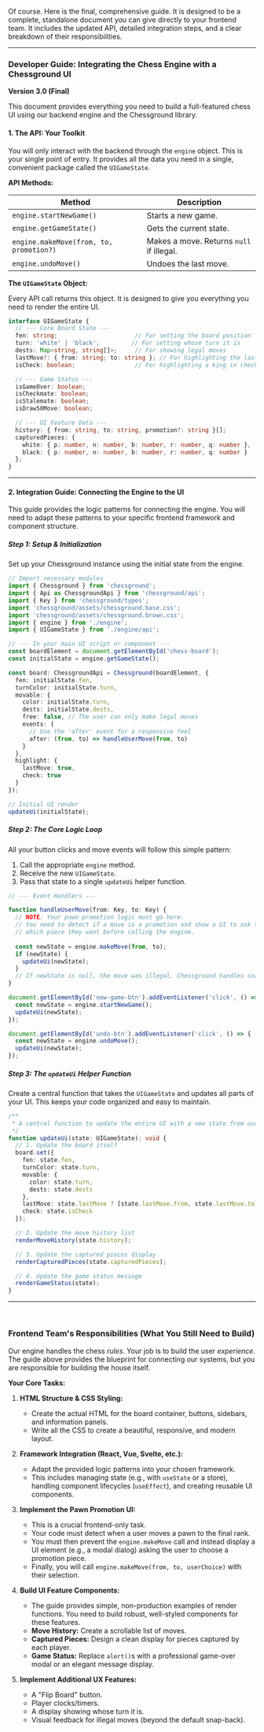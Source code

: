 Of course. Here is the final, comprehensive guide. It is designed to be a complete, standalone document you can give directly to your frontend team. It includes the updated API, detailed integration steps, and a clear breakdown of their responsibilities.

---

### **Developer Guide: Integrating the Chess Engine with a Chessground UI**

**Version 3.0 (Final)**

This document provides everything you need to build a full-featured chess UI using our backend engine and the Chessground library.

#### **1. The API: Your Toolkit**

You will only interact with the backend through the `engine` object. This is your single point of entry. It provides all the data you need in a single, convenient package called the `UIGameState`.

**API Methods:**

| Method                                       | Description                                       |
| -------------------------------------------- | ------------------------------------------------- |
| `engine.startNewGame()`                      | Starts a new game.                                |
| `engine.getGameState()`                      | Gets the current state.                           |
| `engine.makeMove(from, to, promotion?)`      | Makes a move. Returns `null` if illegal.          |
| `engine.undoMove()`                          | Undoes the last move.                             |

**The `UIGameState` Object:**

Every API call returns this object. It is designed to give you everything you need to render the entire UI.

```typescript
interface UIGameState {
  // --- Core Board State ---
  fen: string;                      // For setting the board position
  turn: 'white' | 'black';         // For setting whose turn it is
  dests: Map<string, string[]>;     // For showing legal moves
  lastMove?: { from: string; to: string }; // For highlighting the last move
  isCheck: boolean;                 // For highlighting a king in check

  // --- Game Status ---
  isGameOver: boolean;
  isCheckmate: boolean;
  isStalemate: boolean;
  isDraw50Move: boolean;

  // --- UI Feature Data ---
  history: { from: string, to: string, promotion?: string }[];
  capturedPieces: {
    white: { p: number, n: number, b: number, r: number, q: number },
    black: { p: number, n: number, b: number, r: number, q: number }
  };
}
```

---

#### **2. Integration Guide: Connecting the Engine to the UI**

This guide provides the logic patterns for connecting the engine. You will need to adapt these patterns to your specific frontend framework and component structure.

##### **Step 1: Setup & Initialization**
Set up your Chessground instance using the initial state from the engine.

```typescript
// Import necessary modules
import { Chessground } from 'chessground';
import { Api as ChessgroundApi } from 'chessground/api';
import { Key } from 'chessground/types';
import 'chessground/assets/chessground.base.css';
import 'chessground/assets/chessground.brown.css';
import { engine } from './engine';
import { UIGameState } from './engine/api';

// --- In your main UI script or component ---
const boardElement = document.getElementById('chess-board');
const initialState = engine.getGameState();

const board: ChessgroundApi = Chessground(boardElement, {
  fen: initialState.fen,
  turnColor: initialState.turn,
  movable: {
    color: initialState.turn,
    dests: initialState.dests,
    free: false, // The user can only make legal moves
    events: {
      // Use the 'after' event for a responsive feel
      after: (from, to) => handleUserMove(from, to)
    }
  },
  highlight: {
    lastMove: true,
    check: true
  }
});

// Initial UI render
updateUi(initialState);
```

##### **Step 2: The Core Logic Loop**
All your button clicks and move events will follow this simple pattern:
1.  Call the appropriate `engine` method.
2.  Receive the new `UIGameState`.
3.  Pass that state to a single `updateUi` helper function.

```typescript
// --- Event Handlers ---

function handleUserMove(from: Key, to: Key) {
  // NOTE: Your pawn promotion logic must go here.
  // You need to detect if a move is a promotion and show a UI to ask the user
  // which piece they want before calling the engine.
  
  const newState = engine.makeMove(from, to);
  if (newState) {
    updateUi(newState);
  }
  // If newState is null, the move was illegal. Chessground handles snapping the piece back.
}

document.getElementById('new-game-btn').addEventListener('click', () => {
  const newState = engine.startNewGame();
  updateUi(newState);
});

document.getElementById('undo-btn').addEventListener('click', () => {
  const newState = engine.undoMove();
  updateUi(newState);
});
```

##### **Step 3: The `updateUi` Helper Function**
Create a central function that takes the `UIGameState` and updates all parts of your UI. This keeps your code organized and easy to maintain.

```typescript
/**
 * A central function to update the entire UI with a new state from our engine.
 */
function updateUi(state: UIGameState): void {
  // 1. Update the board itself
  board.set({
    fen: state.fen,
    turnColor: state.turn,
    movable: {
      color: state.turn,
      dests: state.dests
    },
    lastMove: state.lastMove ? [state.lastMove.from, state.lastMove.to] : undefined,
    check: state.isCheck
  });

  // 2. Update the move history list
  renderMoveHistory(state.history);

  // 3. Update the captured pieces display
  renderCapturedPieces(state.capturedPieces);

  // 4. Update the game status message
  renderGameStatus(state);
}
```
---
<br>

### **Frontend Team's Responsibilities (What You Still Need to Build)**

Our engine handles the chess *rules*. Your job is to build the user *experience*. The guide above provides the blueprint for connecting our systems, but you are responsible for building the house itself.

**Your Core Tasks:**

1.  **HTML Structure & CSS Styling:**
    *   Create the actual HTML for the board container, buttons, sidebars, and information panels.
    *   Write all the CSS to create a beautiful, responsive, and modern layout.

2.  **Framework Integration (React, Vue, Svelte, etc.):**
    *   Adapt the provided logic patterns into your chosen framework.
    *   This includes managing state (e.g., with `useState` or a store), handling component lifecycles (`useEffect`), and creating reusable UI components.

3.  **Implement the Pawn Promotion UI:**
    *   This is a crucial frontend-only task.
    *   Your code must detect when a user moves a pawn to the final rank.
    *   You must then prevent the `engine.makeMove` call and instead display a UI element (e.g., a modal dialog) asking the user to choose a promotion piece.
    *   Finally, you will call `engine.makeMove(from, to, userChoice)` with their selection.

4.  **Build UI Feature Components:**
    *   The guide provides simple, non-production examples of render functions. You need to build robust, well-styled components for these features.
    *   **Move History:** Create a scrollable list of moves.
    *   **Captured Pieces:** Design a clean display for pieces captured by each player.
    *   **Game Status:** Replace `alert()`s with a professional game-over modal or an elegant message display.

5.  **Implement Additional UX Features:**
    *   A "Flip Board" button.
    *   Player clocks/timers.
    *   A display showing whose turn it is.
    *   Visual feedback for illegal moves (beyond the default snap-back).
